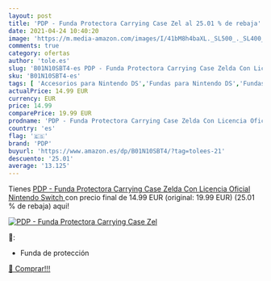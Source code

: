 ```yaml
---
layout: post
title: 'PDP - Funda Protectora Carrying Case Zel al 25.01 % de rebaja'
date: 2021-04-24 10:40:20
image: 'https://m.media-amazon.com/images/I/41bM8h4baXL._SL500_._SL400_.jpg'
comments: true
category: ofertas
author: 'tole.es'
slug: 'B01N10SBT4-es PDP - Funda Protectora Carrying Case Zelda Con Licencia...'
sku: 'B01N10SBT4-es'
tags: [ 'Accesorios para Nintendo DS','Fundas para Nintendo DS','Fundas y almacenamiento para Nintendo DS','Hardware y juegos para Nintendo DS','Sistemas precursores y micro consolas','Videojuegos','nintendo','pdp','switch', ]
actualPrice: 14.99 EUR
currency: EUR
price: 14.99
comparePrice: 19.99 EUR
prodname: 'PDP - Funda Protectora Carrying Case Zelda Con Licencia Oficial  Nintendo Switch '
country: 'es'
flag: '🇪🇸'
brand: 'PDP'
buyurl: 'https://www.amazon.es/dp/B01N10SBT4/?tag=tolees-21'
descuento: '25.01'
average: '13.125'
---
```


Tienes [PDP - Funda Protectora Carrying Case Zelda Con Licencia Oficial  Nintendo Switch ](https://www.amazon.es/dp/B01N10SBT4/?tag=tolees-21) con precio final de  14.99 EUR (original: 19.99 EUR) (25.01 %  de rebaja) aqui!

[![PDP - Funda Protectora Carrying Case Zel](https://m.media-amazon.com/images/I/41bM8h4baXL._SL500_._SL400_.jpg)](https://www.amazon.es/dp/B01N10SBT4/?tag=tolees-21)

🔎:

- Funda de protección

[🛒 Comprar!!!](https://www.amazon.es/dp/B01N10SBT4/?tag=tolees-21)
